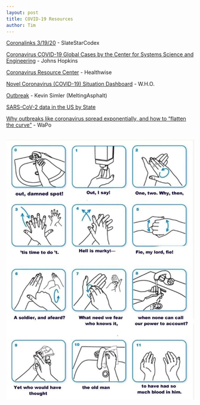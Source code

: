 ```yaml
---
layout: post
title: COVID-19 Resources
author: Tim
---
```


[Coronalinks 3/19/20](https://slatestarcodex.com/2020/03/19/coronalinks-3-19-20/) - SlateStarCodex  

[Coronavirus COVID-19 Global Cases by the Center for Systems Science and Engineering](https://coronavirus.jhu.edu/map.html) - Johns Hopkins  

[Coronavirus Resource Center](https://www.healthwise.org/specialpages/covid-19-resources.aspx) - Healthwise  

[Novel Coronavirus (COVID-19) Situation Dashboard](https://experience.arcgis.com/experience/685d0ace521648f8a5beeeee1b9125cd) - W.H.O.  

[Outbreak](https://www.meltingasphalt.com/interactive/outbreak/) - Kevin Simler (MeltingAsphalt)  

[SARS-CoV-2 data in the US by State](https://mavery.shinyapps.io/sars-cov-2-usa-by-state/)  

[Why outbreaks like coronavirus spread exponentially, and how to “flatten the curve”](https://www.washingtonpost.com/graphics/2020/world/corona-simulator/) - WaPo  

<br /><img src="/images/macbeth.jpg" alt="hand washing meme" />